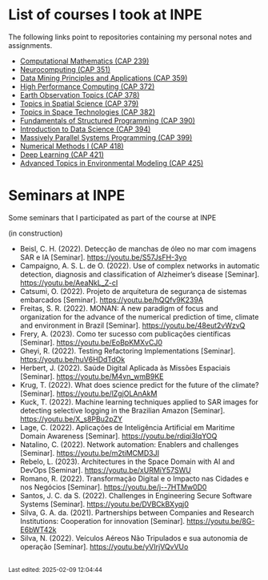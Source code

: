 # List of courses I took at INPE

The following links point to repositories containing my personal notes and assignments.

* [Computational Mathematics (CAP 239)](https://github.com/efurlanm/239/)
* [Neurocomputing (CAP 351)](https://github.com/efurlanm/351/)
* [Data Mining Principles and Applications (CAP 359)](https://github.com/efurlanm/359/)
* [High Performance Computing (CAP 372)](https://github.com/efurlanm/372/)
* [Earth Observation Topics (CAP 378)](https://github.com/efurlanm/378/)
* [Topics in Spatial Science (CAP 379)](https://github.com/efurlanm/379/)
* [Topics in Space Technologies (CAP 382)](https://github.com/efurlanm/382/)
* ​​[Fundamentals of Structured Programming (CAP 390)](https://github.com/efurlanm/390/)
* [Introduction to Data Science (CAP 394)](https://github.com/efurlanm/394/)
* [Massively Parallel Systems Programming (CAP 399)](https://github.com/efurlanm/399/)
* [Numerical Methods I (CAP 418)](https://github.com/efurlanm/418/)
* [Deep Learning (CAP 421)](https://github.com/efurlanm/421/)
* [Advanced Topics in Environmental Modeling (CAP 425)](https://github.com/efurlanm/425/)


# Seminars at INPE

Some seminars that I participated as part of the course at INPE

(in construction)

* Beisl, C. H. (2022). Detecção de manchas de óleo no mar com imagens SAR e IA [Seminar]. https://youtu.be/S57JsFH-3yo
* Campaigno, A. S. L. de O. (2022). Use of complex networks in automatic detection, diagnosis and classification of Alzheimer’s disease [Seminar]. https://youtu.be/AeaNkL_Z-cI
* Catsumi, O. (2022). Projeto de arquitetura de segurança de sistemas embarcados [Seminar]. https://youtu.be/hQQfv9K239A
* Freitas, S. R. (2022). MONAN: A new paradigm of focus and organization for the advance of the numerical prediction of time, climate and environment in Brazil [Seminar]. https://youtu.be/48eut2vWzvQ
* Frery, A. (2023). Como ter sucesso com publicações científicas [Seminar]. https://youtu.be/EoBpKMXvCJ0
* Gheyi, R. (2022). Testing Refactoring Implementations [Seminar]. https://youtu.be/huV6HDdTdOk
* Herbert, J. (2022). Saúde Digital Aplicada às Missões Espaciais [Seminar]. https://youtu.be/M4vn_wmB9KE
* Krug, T. (2022). What does science predict for the future of the climate? [Seminar]. https://youtu.be/lZgjOLAnAkM
* Kuck, T. (2022). Machine learning techniques applied to SAR images for detecting selective logging in the Brazilian Amazon [Seminar]. https://youtu.be/X_s8PBu2pZY
* Lage, C. (2022). Aplicações de Inteligência Artificial em Maritime Domain Awareness [Seminar]. https://youtu.be/rdiqi3lqYOQ
* Natalino, C. (2022). Network automation: Enablers and challenges [Seminar]. https://youtu.be/m2tiMCMD3JI
* Rebelo, L. (2023). Architectures in the Space Domain with AI and DevOps [Seminar]. https://youtu.be/xURMiY57SWU
* Romano, R. (2022). Transformação Digital e o Impacto nas Cidades e nos Negócios [Seminar]. https://youtu.be/j--7HTMw0D0
* Santos, J. C. da S. (2022). Challenges in Engineering Secure Software Systems [Seminar]. https://youtu.be/DVBCkBXyqj0
* Silva, G. A. da. (2021). Partnerships between Companies and Research Institutions: Cooperation for innovation [Seminar]. https://youtu.be/8G-E6bWT42k
* Silva, N. (2022). Veículos Aéreos Não Tripulados e sua autonomia de operação [Seminar]. https://youtu.be/yVIrjVQvVUo


<br><sub>Last edited: 2025-02-09 12:04:44</sub>
